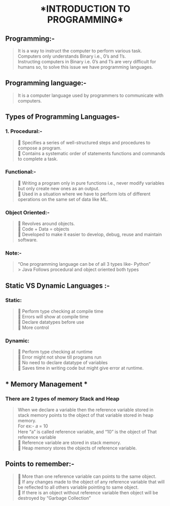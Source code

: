 <h1 align="center"> *INTRODUCTION TO PROGRAMMING* </h1>

## Programming:-
> It is a way to instruct the computer to perform various task.
Computers only understands Binary i.e., 0’s and 1’s. <br> 
> Instructing computers in Binary i.e. 0’s and 1’s are very difficult for humans so,
to solve this issue we have programming languages.

## Programming language:-
>It is a computer language used by programmers to communicate with computers. <br/>

## Types of Programming Languages-
### 1. Procedural:- 
>  Specifies a series of well-structured steps and procedures to compose a
program. <br/>
 Contains a systematic order of statements functions and commands to
complete a task.
### Functional:-
>  Writing a program only in pure functions i.e., never modify variables but
only create new ones as an output. <br/>
 Used in a situation where we have to perform lots of different
operations on the same set of data like ML.
### Object Oriented:-
>  Revolves around objects. <br/>
 Code + Data = objects <br/>
 Developed to make it easier to develop, debug, reuse and maintain
software.
### Note:- 
>“One programming language can be of all 3 types like- Python” <br/> > Java Follows procedural and object oriented both types
## Static VS Dynamic Languages :-
### Static:
>  Perform type checking at compile time <br/>
>  Errors will show at compile time <br/>
>  Declare datatypes before use <br/>
>  More control <br/>
### Dynamic: 
>  Perform type checking at runtime <br/>
>  Error might not show till programs run <br/>
>  No need to declare datatype of variables <br/>
>  Saves time in writing code but might give error at runtime. <br/>
## * Memory Management *
###  There are 2 types of memory Stack and Heap 
> When we declare a variable then the reference variable stored in stack
memory points to the object of that variable stored in heap memory. <br/>
For ex:- 𝑎 = 10 <br/>
Here “a” is called reference variable, and “10” is the object of That reference
variable <br/>
 Reference variable are stored in stack memory. <br/>
 Heap memory stores the objects of reference variable. <br/>
## Points to remember:-
>  More than one reference variable can points to the same object. <br/>
 If any changes made to the object of any reference variable that will be
reflected to all others variable pointing to same object. <br/>
 If there is an object without reference variable then object will be
destroyed by “Garbage Collection”
